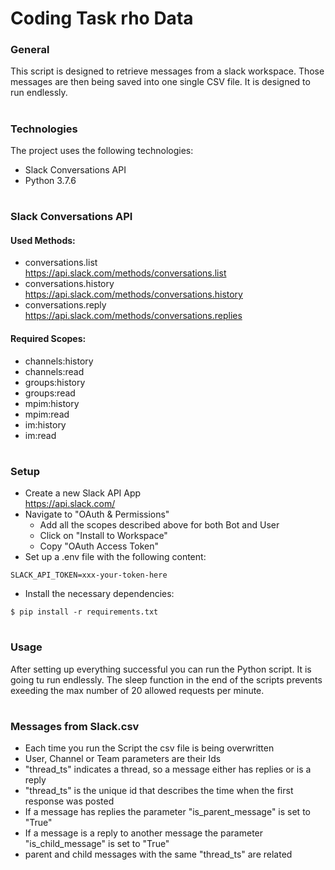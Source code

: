 # Coding Task rho Data
	
### General
This script is designed to retrieve messages from a slack workspace.
Those messages are then being saved into one single CSV file.
It is designed to run endlessly.
#
### Technologies
The project uses the following technologies: 
* Slack Conversations API
* Python 3.7.6
#
### Slack Conversations API
#### Used Methods:
 * conversations.list <br/> 
 https://api.slack.com/methods/conversations.list
 * conversations.history <br/> 
 https://api.slack.com/methods/conversations.history
 * conversations.reply <br/> 
 https://api.slack.com/methods/conversations.replies

#### Required Scopes:
 * channels:history
 * channels:read
 * groups:history
 * groups:read
 * mpim:history
 * mpim:read
 * im:history
 * im:read 
 
#
### Setup
 * Create a new Slack API App <br/> https://api.slack.com/
 * Navigate to "OAuth & Permissions"
    *  Add all the scopes described above for both Bot and User
    *  Click on "Install to Workspace"
    *  Copy "OAuth Access Token"
 * Set up a .env file with the following content:
 ```
SLACK_API_TOKEN=xxx-your-token-here
```
* Install the necessary dependencies:
 ```
$ pip install -r requirements.txt
```
#
### Usage
After setting up everything successful you can run the Python script.
It is going tu run endlessly. The sleep function in the end of the 
scripts prevents exeeding the max number of 20 allowed requests per minute.
#
### Messages from Slack.csv
* Each time you run the Script the csv file is being overwritten
* User, Channel or Team parameters are their Ids
* "thread_ts" indicates a thread, so a message either has replies or is 
a reply 
* "thread_ts" is the unique id that describes the time when the first response 
was posted
* If a message has replies the parameter "is_parent_message" is set to "True"
* If a message is a reply to another message the parameter "is_child_message" 
is set to "True"
* parent and child messages with the same "thread_ts" are related


